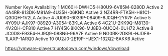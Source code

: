 Number	Keys	Availability
1	MC60H-DWHD5-H80U9-6V85M-8280D	Active
2	4A4RR-813DK-M81A9-4U35H-06KND	Active
3	NZ4RR-FTK5H-H81C1-Q30QH-1V2LA	Active
4	JU090-6039P-08409-8J0QH-2YR7F	Active
5	4Y09U-AJK97-089Z0-A3054-83KLA	Active
6	4C21U-2KK9Q-M8130-4V2QH-CF810	Active
7	HY45K-8KK96-MJ8E0-0UCQ4-0UH72	Active
8	JC0D8-F93E4-HJ9Q9-088N6-96A7F	Active
9	NG0RK-2DK9L-HJDF8-1LAXP-1ARQ0	Active
10	0U2J0-2E19P-HJEX1-132Q2-8AKK6	Active

https://vmware-player.tr.uptodown.com/windows/download
